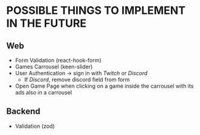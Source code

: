 # POSSIBLE THINGS TO IMPLEMENT IN THE FUTURE

## Web

- Form Validation (react-hook-form)
- Games Carrousel (keen-slider)
- User Authentication -> sign in with _Twitch_ or _Discord_
  - If _Discord_, remove discord field from form
- Open Game Page when clicking on a game inside the carrousel with its ads also in a carrousel

## Backend

- Validation (zod)
